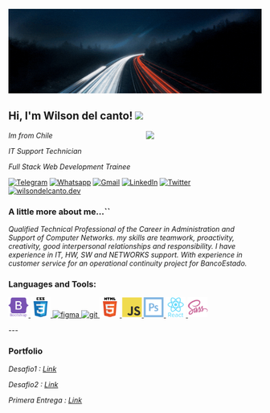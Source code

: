 [![Header](https://github.com/wdelcant/wdelcant.github.com/raw/main/WILSON%20DEL%20CANTO%20CEPEDA.gif)](https://www.wilsondelcanto.dev/)

<h2> Hi, I'm Wilson del canto! <img src="https://media.giphy.com/media/mGcNjsfWAjY5AEZNw6/giphy.gif" width="50"></h2>
<img align='right' src="https://avatars.githubusercontent.com/u/99770820?s=400&u=7eba582b942c734c3e40f307d4c112a0def9d357&v=4" width="230">
<p><em>Im from Chile</em></p>
<p><em>IT Support Technician</em></p>
<p><em>Full Stack Web Development Trainee</em></p>

[![Telegram](https://img.shields.io/badge/-TELEGRAM-2CA5E0?style=for-the-badge&logo=telegram&logoColor=white)](https://t.me/devisego)
[![Whatsapp](https://img.shields.io/badge/-Whatsapp-99999?style=for-the-badge&logo=whatsapp&logoColor=white)](https://wa.me/56954205188)
[![Gmail](https://img.shields.io/badge/-GMAIL-D14836?style=for-the-badge&logo=gmail&logoColor=white)](mailto:wilsondelcanto.reedes@gmail.com)
[![LinkedIn](https://img.shields.io/badge/-LINKEDIN-0077B5?style=for-the-badge&logo=linkedin&logoColor=white)](https://www.linkedin.com/in/wilsondelcanto/)
[![Twitter](https://img.shields.io/badge/-Twitter-00acee?style=for-the-badge&logo=twitter&logoColor=white)](https://twitter.com/wilsondelcanto)
[![wilsondelcanto.dev](https://img.shields.io/badge/-WILSONDELCANTO.DEV-000000?style=for-the-badge&logo=css&logoColor=white)](https://www.wilsondelcanto.dev/)

### A little more about me...``

<p><em>Qualified Technical Professional of the Career in Administration and Support of Computer Networks.
my skills are teamwork, proactivity, creativity, good interpersonal relationships and responsibility.
I have experience in IT, HW, SW and NETWORKS support.
With experience in customer service for an operational continuity project for BancoEstado.</em></p>

<h3 align="left">Languages and Tools:</h3>
<p align="left"> <a href="https://getbootstrap.com" target="_blank" rel="noreferrer"> <img src="https://raw.githubusercontent.com/devicons/devicon/master/icons/bootstrap/bootstrap-plain-wordmark.svg" alt="bootstrap" width="40" height="40"/> </a> <a href="https://www.w3schools.com/css/" target="_blank" rel="noreferrer"> <img src="https://raw.githubusercontent.com/devicons/devicon/master/icons/css3/css3-original-wordmark.svg" alt="css3" width="40" height="40"/> </a> <a href="https://www.figma.com/" target="_blank" rel="noreferrer"> <img src="https://www.vectorlogo.zone/logos/figma/figma-icon.svg" alt="figma" width="40" height="40"/> </a> <a href="https://git-scm.com/" target="_blank" rel="noreferrer"> <img src="https://www.vectorlogo.zone/logos/git-scm/git-scm-icon.svg" alt="git" width="40" height="40"/> </a> <a href="https://www.w3.org/html/" target="_blank" rel="noreferrer"> <img src="https://raw.githubusercontent.com/devicons/devicon/master/icons/html5/html5-original-wordmark.svg" alt="html5" width="40" height="40"/> </a> <a href="https://developer.mozilla.org/en-US/docs/Web/JavaScript" target="_blank" rel="noreferrer"> <img src="https://raw.githubusercontent.com/devicons/devicon/master/icons/javascript/javascript-original.svg" alt="javascript" width="40" height="40"/> </a> <a href="https://www.photoshop.com/en" target="_blank" rel="noreferrer"> <img src="https://raw.githubusercontent.com/devicons/devicon/master/icons/photoshop/photoshop-line.svg" alt="photoshop" width="40" height="40"/> </a> <a href="https://reactjs.org/" target="_blank" rel="noreferrer"> <img src="https://raw.githubusercontent.com/devicons/devicon/master/icons/react/react-original-wordmark.svg" alt="react" width="40" height="40"/> </a> <a href="https://sass-lang.com" target="_blank" rel="noreferrer"> <img src="https://raw.githubusercontent.com/devicons/devicon/master/icons/sass/sass-original.svg" alt="sass" width="40" height="40"/> </a> </p>
---

<h3>Portfolio</h3>

<p><em>Desafio1 : <a href="./coderhouse/desafio1" target="_blank" rel="noreferrer">Link</a></em></p>
<p><em>Desafio2 : <a href="./coderhouse/desafio2" target="_blank" rel="noreferrer">Link</a></em></p>
<p><em>Primera Entrega : <a href="./coderhouse/primera_entrega" target="_blank" rel="noreferrer">Link</a></em></p>
